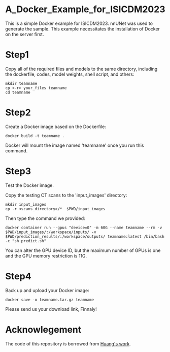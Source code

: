 # A_Docker_Example_for_ISICDM2023
This is a simple Docker example for ISICDM2023. nnUNet was used to generate the sample.
This example necessitates the installation of Docker on the server first.

# Step1

Copy all of the required files and models to the same directory, including the dockerfile, codes, model weights, shell script, and others:
```
mkdir teamname
cp <-r> your_files teamname
cd teamname
```
# Step2
Create a Docker image based on the Dockerfile:
```
docker build -t teamname .
```
Docker will mount the image named 'teamname' once you run this command.

# Step3
Test the Docker image.

Copy the testing CT scans to the 'input_images' directory:
```
mkdir input_images
cp -r <scans_directory>/*  $PWD/input_images
```
Then type the command we provided:
```
docker container run --gpus "device=0" -m 60G --name teamname --rm -v $PWD/input_images/:/workspace/inputs/ -v $PWD/prediction_results/:/workspace/outputs/ teamname:latest /bin/bash -c "sh predict.sh"
```
You can alter the GPU device ID, but the maximum number of GPUs is one and the GPU memory restriction is 11G.


# Step4
Back up and upload your Docker image:
```
docker save -o teamname.tar.gz teamname
```
Please send us your download link, Finnaly!

# Acknowlegement
The code of this repository is borrowed from [Huang's work](https://github.com/Ziyan-Huang/FLARE22).
